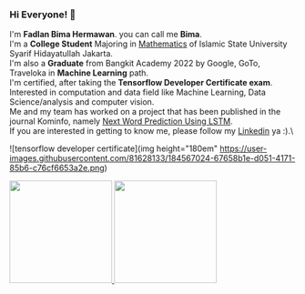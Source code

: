 ### Hi Everyone! 👋

I'm **Fadlan Bima Hermawan**. you can call me **Bima**.\
I'm a **College Student** Majoring in [Mathematics](http://math.fst.uinjkt.ac.id/prodi/) of Islamic State University Syarif Hidayatullah Jakarta.\
I'm also a **Graduate** from Bangkit Academy 2022 by Google, GoTo, Traveloka in **Machine Learning** path.\
I'm certified, after taking the **Tensorflow Developer Certificate exam**.\
Interested in computation and data field like Machine Learning, Data Science/analysis and computer vision.\
Me and my team has worked on a project that has been published in the journal Kominfo, namely [Next Word Prediction Using LSTM](https://jurnal.kominfo.go.id/index.php/jitu/article/view/4748).\
If you are interested in getting to know me, please follow my [Linkedin](https://www.linkedin.com/in/fadlan-bima-hermawan-870617218/) ya :).\

![tensorflow developer certificate](img height="180em" https://user-images.githubusercontent.com/81628133/184567024-67658b1e-d051-4171-85b6-c76cf6653a2e.png)

<p align="left">
<a href="https://github.com/Fadlanbima">
  <img height="180em" src="https://github-readme-stats-eight-theta.vercel.app/api?username=Fadlanbima&show_icons=true&theme=algolia&include_all_commits=true&count_private=true"/>
  <img height="180em" src="https://github-readme-stats-eight-theta.vercel.app/api/top-langs/?username=Fadlanbima&layout=compact&langs_count=8&theme=algolia"/>
</a>
</p>
